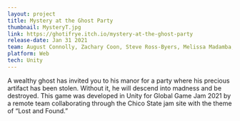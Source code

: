 ```yaml
---
layout: project
title: Mystery at the Ghost Party
thumbnail: MysteryT.jpg
link: https://ghotifrye.itch.io/mystery-at-the-ghost-party
release-date: Jan 31 2021
team: August Connolly, Zachary Coon, Steve Ross-Byers, Melissa Madamba, Jessica Burdick
platform: Web
tech: Unity
---
```


A wealthy ghost has invited you to his manor for a party where his precious artifact has been stolen. Without it, he will descend into madness and be destroyed. This game was developed in Unity for Global Game Jam 2021 by a remote team collaborating through the Chico State jam site with the theme of “Lost and Found.”